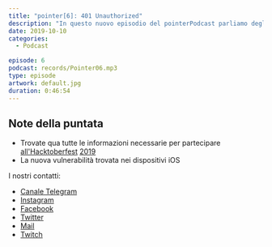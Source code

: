 ```yaml
---
title: "pointer[6]: 401 Unauthorized"
description: "In questo nuovo episodio del pointerPodcast parliamo degli eventi tecnologici degli ultimi giorni concentrandoci in particolare sulla presentazione della nuova gamma di dispositivi Amazon Echo e sui nuovi device di casa Microsoft.Si parla inoltre della vulnerabilità trovata nella bootRoom di tutti gli iPhone compresi tra il 4 e l'X che consentirà di eseguire il jailbreak senza possibilità di patch da parte di Apple. Si chiude con l'ormai consolidato 'Angolo della blockchain' con alcune notizie riguardanti Libra. Potete ascoltare la puntata su Spotify, su iTunes e sul nostro sito."
date: 2019-10-10
categories:
  - Podcast

episode: 6
podcast: records/Pointer06.mp3
type: episode
artwork: default.jpg
duration: 0:46:54
---
```


## Note della puntata

<!-- wp:list -->
<ul><li>Trovate qua tutte le informazioni necessarie per partecipare <a href="https://hacktoberfest.digitalocean.com">all'Hacktoberfest</a> <a href="https://hacktoberfest.digitalocean.com">2019</a></li><li>La nuova vulnerabilità trovata nei dispositivi iOS</li></ul>
<!-- /wp:list -->

I nostri contatti:

- [Canale Telegram](https://t.me/PointerPodcast)
- [Instagram](https://www.instagram.com/pointerpodcast/)
- [Facebook](https://www.facebook.com/pointerPodcast/)
- [Twitter](https://twitter.com/PointerPodcast)
- [Mail](info@pointerpodcast.it)
- [Twitch](https://www.twitch.tv/pointerpodcast)

